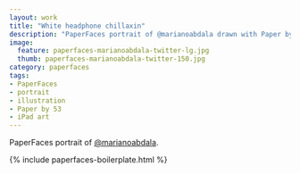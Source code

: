 ```yaml
---
layout: work
title: "White headphone chillaxin"
description: "PaperFaces portrait of @marianoabdala drawn with Paper by 53 on an iPad."
image: 
  feature: paperfaces-marianoabdala-twitter-lg.jpg
  thumb: paperfaces-marianoabdala-twitter-150.jpg
category: paperfaces
tags: 
- PaperFaces
- portrait
- illustration
- Paper by 53
- iPad art
---
```


PaperFaces portrait of [@marianoabdala](http://twitter.com/marianoabdala).

{% include paperfaces-boilerplate.html %}